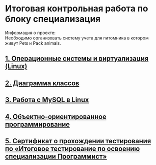 # Итоговая контрольная работа по блоку специализация
Информация о проекте:  
Необходимо организовать систему учета для питомника в котором живут Pets и Pack animals. 
## [1. Операционные системы и виртуализация (Linux)](https://github.com/AgazadeAV/Final-test-for-the-specialization-block/tree/main/linux_commands "Операционные системы и виртуализация (Linux)")
## [2. Диаграмма классов](https://github.com/AgazadeAV/Final-test-for-the-specialization-block/tree/main/class_diagram "Диаграмма классов")
## [3. Работа с MySQL в Linux](https://github.com/AgazadeAV/Final-test-for-the-specialization-block/tree/main/mysql "Работа с MySQL в Linux")
## [4. Объектно-ориентированное программирование](https://github.com/AgazadeAV/Final-test-for-the-specialization-block/tree/main/HumanFriends "Объектно-ориентированное программирование")
## [5. Сертификат о прохождении тестирования по «Итоговое тестирование по освоению специализации Программист»](https://github.com/AgazadeAV/Final-test-for-the-specialization-block/tree/main/certificate "Сертификат о прохождении тестирования по «Итоговое тестирование по освоению специализации Программист»")

